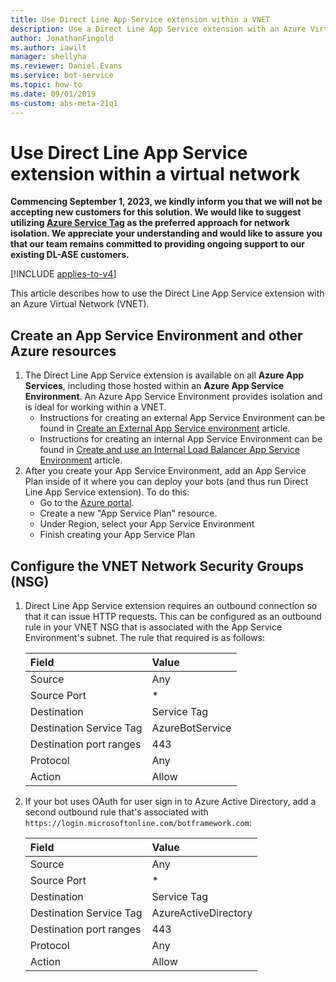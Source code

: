 ```yaml
---
title: Use Direct Line App Service extension within a VNET
description: Use a Direct Line App Service extension with an Azure Virtual Network. Create an environment and configure an outbound connection.
author: JonathanFingold
ms.author: iawilt
manager: shellyha
ms.reviewer: Daniel.Evans
ms.service: bot-service
ms.topic: how-to
ms.date: 09/01/2019
ms-custom: abs-meta-21q1 
---
```


# Use Direct Line App Service extension within a virtual network

**Commencing September 1, 2023, we kindly inform you that we will not be accepting new customers for this solution. We would like to suggest utilizing [Azure Service Tag](https://learn.microsoft.com/en-us/azure/virtual-network/service-tags-overview#available-service-tags) as the preferred approach for network isolation. We appreciate your understanding and would like to assure you that our team remains committed to providing ongoing support to our existing DL-ASE customers.**

[!INCLUDE [applies-to-v4](includes/applies-to-v4-current.md)]

This article describes how to use the Direct Line App Service extension with an Azure Virtual Network (VNET).

## Create an App Service Environment and other Azure resources

1. The Direct Line App Service extension is available on all **Azure App Services**, including those hosted within an **Azure App Service Environment**. An Azure App Service Environment provides isolation and is ideal for working within a VNET.
    - Instructions for creating an external App Service Environment can be found in [Create an External App Service environment](/azure/app-service/environment/create-external-ase) article.
    - Instructions for creating an internal App Service Environment can be found in [Create and use an Internal Load Balancer App Service Environment](/azure/app-service/environment/create-ilb-ase) article.
1. After you create your App Service Environment, add an App Service Plan inside of it where you can deploy your bots (and thus run Direct Line App Service extension). To do this:
    - Go to the [Azure portal](https://portal.azure.com/).
    - Create a new "App Service Plan" resource.
    - Under Region, select your App Service Environment
    - Finish creating your App Service Plan

## Configure the VNET Network Security Groups (NSG)

1. Direct Line App Service extension requires an outbound connection so that it can issue HTTP requests. This can be configured as an outbound rule in your VNET NSG that is associated with the App Service Environment's subnet. The rule that required is as follows:

    | Field                   | Value           |
    |:------------------------|:----------------|
    | Source                  | Any             |
    | Source Port             | *               |
    | Destination             | Service Tag     |
    | Destination Service Tag | AzureBotService |
    | Destination port ranges | 443             |
    | Protocol                | Any             |
    | Action                  | Allow           |

1. If your bot uses OAuth for user sign in to Azure Active Directory, add a second outbound rule that's associated with `https://login.microsoftonline.com/botframework.com`:

    | Field                   | Value                |
    |:------------------------|:---------------------|
    | Source                  | Any                  |
    | Source Port             | *                    |
    | Destination             | Service Tag          |
    | Destination Service Tag | AzureActiveDirectory |
    | Destination port ranges | 443                  |
    | Protocol                | Any                  |
    | Action                  | Allow                |
